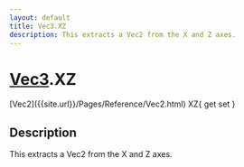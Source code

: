 ```yaml
---
layout: default
title: Vec3.XZ
description: This extracts a Vec2 from the X and Z axes.
---
```

# [Vec3]({{site.url}}/Pages/Reference/Vec3.html).XZ

<div class='signature' markdown='1'>
[Vec2]({{site.url}}/Pages/Reference/Vec2.html) XZ{ get set }
</div>

## Description
This extracts a Vec2 from the X and Z axes.

